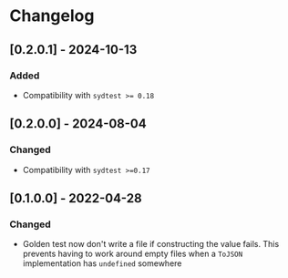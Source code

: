 # Changelog


## [0.2.0.1] - 2024-10-13

### Added

* Compatibility with `sydtest >= 0.18`

## [0.2.0.0] - 2024-08-04

### Changed

* Compatibility with `sydtest >=0.17`

## [0.1.0.0] - 2022-04-28

### Changed

* Golden test now don't write a file if constructing the value fails.
  This prevents having to work around empty files when a `ToJSON` implementation has `undefined` somewhere
